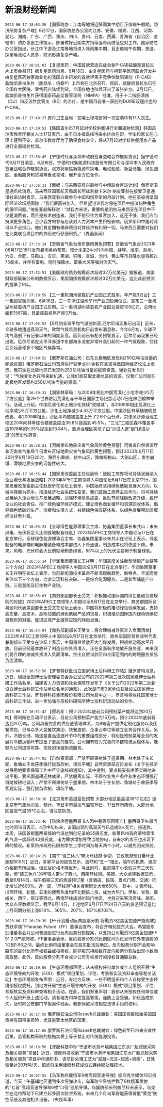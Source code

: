 # 新浪财经新闻
`2023-06-17 18:03:26` 【国家防办：江南等地将迎降雨集中期且正值端午假期，防汛形势复杂严峻】6月17日，国家防总办公室向江苏、安徽、福建、江西、河南、湖北、湖南、广东、广西、重庆、四川、贵州、云南、西藏、青海省（自治区、直辖市）防办发出工作提示，部署做好近期南方持续强降雨防范应对工作。国家防总办公室指出，长江中下游及江南等地将进入降雨集中期，且正值端午假期，旅游、探亲等流动人员多，防汛形势复杂严峻。

`2023-06-17 18:01:03`   【复星医药：中国首款双适应症全新P-CAB盐酸凯普拉生片上市会召开】据复星医药消息，6月16日，由复星医药与柯菲平医药联合开发并由复星医药独家商业化的我国自主研发的首款钾离子竞争性酸阻滞剂（P-CAB）盐酸凯普拉生片（商品名：倍稳®）上市会在北京召开。目前，盐酸凯普拉生已在全国各大医院、零售药店陆续到货，全国各地也陆续开出了首张处方。2月15日，盐酸凯普拉生片获得国家药品监督管理局（NMPA）批准，用于十二指肠溃疡（DU）和反流性食管炎（RE）的治疗，是中国目前唯一获批的DU/RE双适应症的P-CAB。

`2023-06-17 17:49:27` 苏丹卫生当局：在喀土穆南部的一次空袭中有17人丧生。

`2023-06-17 17:39:52`   【韩国首尔市7月起对学校供餐进行全面辐射检测】韩国首尔市教育厅相关人士17日表示，由于日本福岛核污染水排放在即，学生和家长在心理上感到不安，首尔市教育厅为了确保食材安全，将从7月起对学校供餐用水产品进行全面辐射检测。

`2023-06-17 17:36:45` 【宁德时代与深圳市政府签署战略合作框架协议】据宁德时代6月17日消息，6月16日，宁德时代新能源科技股份有限公司与深圳市人民政府签署战略合作框架协议，双方将聚焦新能源车换电、电动船舶、新型储能、绿色园区、金融服务和贸易等重点领域，展开全方位合作。

`2023-06-17 17:36:31`   【俄媒：马来西亚有兴趣参与中俄联合月球计划】俄罗斯卫星通讯社消息，马来西亚国家航天局局长阿兹利勒卡米尔·纳皮亚赫在接受卫星通讯社采访时表示，马来西亚有兴趣参与中国和俄罗斯的月球计划。他在圣彼得堡国际经济论坛期间称：“我们很高兴加入，但希望讨论我方将在项目中扮演何种角色的细节问题。”纳皮亚赫解释说：“对我方来说，重要的是明白马来西亚在项目中不仅是消费者，而且是技术创造者。我们不想只作为乘客加入，这还不够。我们应当扮演更多角色。至少我方的参与应该对人力资本产生积极影响。俄罗斯和中国对此可以不必担心，他们肯定拥有确保项目对其经济有利的一切。马来西亚需要对我们在此类联合项目中的作用进行仔细研究。”（界面新闻）

`2023-06-17 17:33:14` 【安徽省气象台发布暴雨黄色预警】安徽省气象台2023年06月17日16时发布暴雨黄色预警。预计未来24小时内阜阳、蚌埠、淮南、滁州、六安、合肥、马鞍山、安庆、芜湖、铜陵、宣城、池州、黄山等市县降水量将超过75毫米，并伴有雷电、短时强降水、雷暴大风等强对流天气。

`2023-06-17 17:32:51` 【美国政府债务规模首次超过32万亿美元】据报道，美国财政部最新公布的数据显示，美国国债规模首次超过32万亿美元，这比此前预测的提早了9年。

`2023-06-17 17:18:59` 【三一重机湖州装载机产业园正式启用，年产能3万台】三一集团官微消息，6月16日，三一在浙江湖州举行产业园启用仪式，宣布三一重机湖州装载机产业园正式启用。三一重机湖州装载机产业园总投资108亿元，总用地面积1567亩，具备装载机年产能3万台。

`2023-06-17 17:05:53`   【6月初全球平均气温创新高 厄尔尼诺现象已出现】近来，全球多地遭遇高温天气，欧盟气候监测机构日前发布消息称，今年6月初，全球平均气温创下有记录以来的同期新高。而此前已有相关预警显示，厄尔尼诺现象已经出现。厄尔尼诺是太平洋赤道中东部海水温度异常升高引起的一种气候现象，往往会引起全球多个地区气候异常。

`2023-06-17 17:00:52`   【俄罗斯石油公司：已在北极地区发现约250亿吨油当量的能源资源】俄罗斯石油公司首席执行官伊戈尔·谢钦在圣彼得堡国际经济论坛上表示，俄石油在北极地区已发现约250亿吨油当量的能源资源。谢钦在发言时说：“气候变化也在带来新机遇，让我们能获取北极地区的资源。仅我们公司就在北极地区发现约250亿吨油当量的资源。”

`2023-06-17 16:59:31`   【国家林草局：与2009年相比中国荒漠化土地净减少5万平方公里】第29个世界防治荒漠化与干旱日国家主场纪念活动17日在陕西榆林举行。活动上介绍，中国荒漠化和土地沙化持续“双缩减”，与2009年相比荒漠化土地净减少5万平方公里，沙化土地净减少4.33万平方公里。中国沙区林草植被明显改善，与2009年相比，沙区平均植被盖度上升了2.6个百分点，京津风沙源治理工程区20年间林草综合植被盖度由39.8%提高到45.5%，“三北”工程区森林覆盖率由1978年的5.05%提高到13.84%，重点治理区实现了由“沙进人退”到“绿进沙退”的历史性转变。

`2023-06-17 16:58:21`   【河南发布地质灾害气象风险黄色预警】河南省自然资源厅和河南省气象局今日发布区域地质灾害气象风险黄色预警，预计2023年6月17日20时至6月18日20时，豫西小秦岭、伏牛山区，豫南桐柏山、大别山区，发生崩塌、滑坡地质灾害的可能性较大。

`2023-06-17 16:55:44` 【国家发改委副主任赵辰昕：鼓励工商界将可持续发展纳入企业增长与发展战略】2023年APEC工商领导人中国论坛6月17日在北京举行，国家发展改革委副主任赵辰昕在论坛上表示，中国始终坚持绿色低碳发展大方向，以减污降碳为抓手，推进经济社会系统性变革。我们鼓励工商界主动作为，将可持续发展纳入企业增长与发展战略，加强环境信息披露，推动节能降碳改造升级，履行企业的社会责任。推广绿色循环经济模式，建立绿色商业循环和资源回收体系，倡导绿色低碳的生产、消费和生活方式，共建绿色供应链体系，以绿色发展带动区域经济转型升级。

`2023-06-17 16:55:23`   【全球绿色能源理事会主席、协鑫集团董事长朱共山：未来风电、光伏将会大比例就地制备绿氢】2023年APEC工商领导人中国论坛17日在北京举行。全球绿色能源理事会主席、协鑫集团董事长朱共山在论坛上表示，绿氢制备的电源端和电解槽装备端成本都进入下降通道，制造成本也将快速下降。未来，风电、光伏将会大比例就地制备绿氢，55%以上的光伏主要用于制备绿氢。

`2023-06-17 16:55:14`   【华润集团董事长王祥明：华润高度关注新型储能产业链等三个方向】2023年APEC工商领导人中国论坛6月17日在北京举行，华润集团董事长王祥明在论坛上表示，当前新能源技术革命不断涌现新趋势、新特点，华润高度关注以下三个方向，力求实现科技突破。一是综合能源服务。二是新型储能产业链。三是氢能及衍生物产业链。

`2023-06-17 16:55:03`   【商务部副部长王受文：积极推动国际国内绿色低碳贸易规则的对接】2023年APEC工商领导人中国论坛6月17日在北京举行，商务部国际贸易谈判代表兼副部长王受文在论坛上表示，中国将积极的推动绿色低碳发展，支持高质量、高技术、高附加值的绿色低碳产品的贸易，积极推动国际国内绿色低碳贸易规则的对接，促进区域产业链供应链的绿色发展。

`2023-06-17 16:54:04`   【商务部副部长王受文：将合理缩减外资准入负面清单】2023年APEC工商领导人中国论坛6月17日在北京举行，商务部国际贸易谈判代表兼副部长王受文在论坛上表示，中国将继续敞开大门谋发展，积极推动高水平开放。目前已经基本放开了制造业的外资准入，正在全面有序地放开服务业，未来我们将合理的缩减外资准入负面清单，推出自贸试验区和全国范围内的跨境服务贸易负面清单。

`2023-06-17 16:52:50`   【罗普特获批设立国家博士后科研工作站】据罗普特消息，近日，根据全国博士后管理委员会办公室公布的2022年第二批次国家级博士后科研工作站名单，福建省人力资源和社会保障厅发布了《关于公布2022年第二批新设立博士后科研工作站单位名单的通知》，此次厦门市3家单位获批设立国家博士后科研工作站，罗普特科技集团股份有限公司为其中之一。罗普特将依托国家博士后科研工作站，进一步加强与高校科研院所博士后科研流动站的合作。

`2023-06-17 16:51:42`   【得利斯：预计2023年底前公司预制菜产能将达到20万吨】得利斯在互动平台表示，目前公司预制菜产能为15万吨，预计2023年底前将达到20万吨。公司具备完善的供应链管理体系，为B端客户提供定制化服务以及团餐供应，已与众多大型餐饮集团、快餐连锁、企事业单位等建立业务合作关系。另外，冷链仓储、物流是食品流通环节中的重要组成部分，特别是预制菜等业务的发展对冷链运输环节提出了更高的要求。公司拥有较为完善的冷链物流运输体系，能够为公司提供可靠、高效的冷链物流服务。

`2023-06-17 16:44:02` 【自然资源部：严禁不顾果树处于盛果期、林木处于生长期、鱼塘处于收获季强行拔苗砍树、填坑平塘】自然资源部近日发布《关于在经济发展用地要素保障工作中严守底线的通知》，其中提到，要求稳妥有序落实耕地进出平衡。要巩固退耕还林成果，严禁脱离实际，不顾农业生产条件和生态环境强行将陡坡耕地调入；严禁不顾果树处于盛果期、林木处于生长期、鱼塘处于收获季等客观实际，强行拔苗砍树、填坑平塘。

`2023-06-17 16:38:18`   【北京发布高温蓝色预警 大部分地区最高温35℃左右】据北京市气象局消息，预计，18日本市最高气温较16日、17日有所降低，大部分地区最高气温35℃左右，请注意防范。

`2023-06-17 16:33:46` 【热浪席卷墨西哥 8人因中暑等原因死亡】墨西哥卫生部当地时间16日表示，4月中旬以来，该国出现的高温天气已造成8人死亡。报道称，本周，该国首都墨西哥城的气温达到创纪录的35摄氏度。新莱昂州首府蒙特雷市的气温一度超过40摄氏度，电力需求增加导致当地停电，自来水的水压也出现下降的情况。新莱昂州政府已限制学生上学时间为每天两个小时，以避免阳光照射。

`2023-06-17 16:24:29`   【端午“请三休八”带火环线游 伊犁、甘孜旅游预订量环比涨超500%】近日，多家平台的报告显示，虽然和“五一”相比，端午的机票、酒店价格都有所回落，但民宿价格不降反升。与此同时，虽然端午小长假只有三天假期，但“请三休八”的年轻人带火了西北、西南环线游。美团、大众点评数据显示，截至6月14日，端午假期三天的旅游预订量（含酒店、民宿、景点门票、交通）同比增长近600%。近一周，“环线游”相关搜索同比大增650%，其中，甘青环线、川西环线、新疆、云南的搜索热度均环比翻倍上涨，成为大热门。伊犁、甘孜、嘉峪关、西宁、丽江等西北、西南环线旅游的热门地区，也将迎来客流高峰。美团、大众点评数据显示，截至6月14日，上述地区6月17日至24日八天的旅游预订量比上月同期分别上涨818%、565%、207%、187%和102%。

`2023-06-17 16:20:30` 【FF计划启动反向股票分割 将融资3亿美金加速产能爬坡】贾跃亭旗下Faraday Future（FF）董事会宣布，将召开特别股东大会，希望股东批准董事会对公司普通股进行反向股票分割提案，以支持公司融资3亿美金加速FF 91 2.0产能爬坡。FF董事会表示，反向股票分割的比例区间为已发行在外普通股的1:2到1:90之间，最终比例将由董事会在股东批准后确定。反向股票分割不会影响股东的百分比所有权权益或投票权，除非股东持股数在反向股票分割后出现小数而需取整。此外，反向股票分割不会减少公司有权发行的授权普通股总数。

`2023-06-17 16:19:06` 【生态环境部声明：从未授权任何单位或个人组织开展“生态环境导向的开发（EOD）模式”项目策划、评估、考察核实及资料审查等相关活动】生态环境部发布声明：近日，有地方反映，一些不明组织和个人自称受生态环境部授权委托，到地方开展“生态环境导向的开发（EOD）模式”项目策划、评估、考察核实及资料审查等相关活动。在此，我们郑重声明：我部从未授权任何单位或个人组织开展上述活动。请各地方和单位提高警惕，谨防上当受骗。如已造成损失，及时向公安部门举报案件线索。我部保留采取相应法律手段的权利。

`2023-06-17 16:17:58` 俄罗斯石油公司Rosneft总裁谢钦：美国国债膨胀给美国国债持有国带来风险，尤其是亚太地区的国家。

`2023-06-17 16:17:06` 俄罗斯石油公司Rosneft总裁谢钦：绿色转型已带来灾难性后果，监管机构采取的措施实质上等于禁止对传统能源投资。

`2023-06-17 16:16:50`   【津膜科技中标“宁波市水务环境集团江东水厂超滤膜采购及相关服务”项目】近日，津膜科技收到“宁波市水务环境集团江东水厂超滤膜采购及相关服务”项目中标通知书，该项目处理工艺为“混凝+沉淀+超滤+消毒”，日处理量达20万吨/天，超滤将采用津膜科技浸没式连续膜处理技术。

`2023-06-17 16:07:55`   【乌军称拦截俄军6枚高超音速导弹】据乌克兰媒体16日报道，当天上午基辅地区遭到多次导弹攻击，乌军防空系统拦截了6枚俄军发射的“匕首”高超音速导弹和6枚“口径”巡航导弹。乌国防部长列兹尼科夫表示，乌克兰在北约帮助下已建立起多层次防空系统，未来几个月乌军将能获得首批“霍克”防空系统及其他相关设备。 (央视军事)

